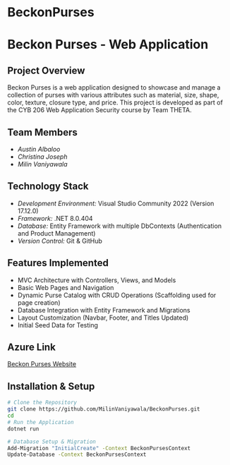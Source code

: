 # BeckonPurses

# Beckon Purses - Web Application

## Project Overview
Beckon Purses is a web application designed to showcase and manage a collection of purses with various attributes such as material, size, shape, color, texture, closure type, and price. This project is developed as part of the CYB 206 Web Application Security course by Team THETA.

## Team Members
- *Austin Albaloo*
- *Christina Joseph*
- *Milin Vaniyawala*

## Technology Stack
- *Development Environment:* Visual Studio Community 2022 (Version 17.12.0)
- *Framework:* .NET 8.0.404
- *Database:* Entity Framework with multiple DbContexts (Authentication and Product Management)
- *Version Control:* Git & GitHub

## Features Implemented
- MVC Architecture with Controllers, Views, and Models
- Basic Web Pages and Navigation
- Dynamic Purse Catalog with CRUD Operations (Scaffolding used for page creation)
- Database Integration with Entity Framework and Migrations
- Layout Customization (Navbar, Footer, and Titles Updated)
- Initial Seed Data for Testing

## Azure Link
[Beckon Purses Website](https://beckonpurses20250321015633.azurewebsites.net/)

## Installation & Setup
```bash
# Clone the Repository
git clone https://github.com/MilinVaniyawala/BeckonPurses.git
cd 
# Run the Application
dotnet run

# Database Setup & Migration
Add-Migration "InitialCreate" -Context BeckonPursesContext
Update-Database -Context BeckonPursesContext
